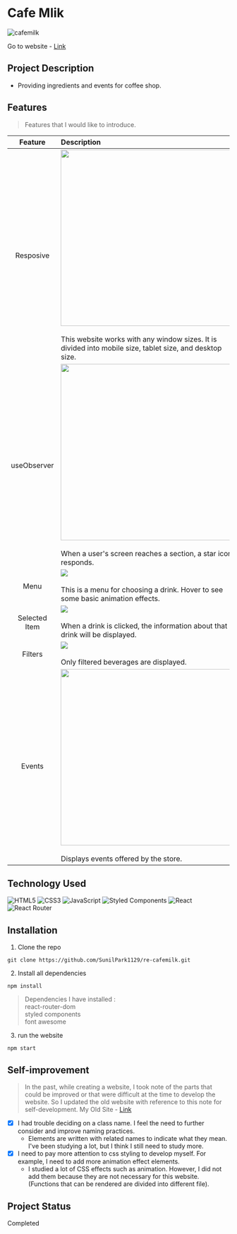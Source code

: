 # Cafe Mlik
![cafemilk](https://user-images.githubusercontent.com/106734133/209862707-de6ed793-557c-44f5-871d-7fabc4013247.jpg)

Go to website - [Link](https://sp-cafemilk.netlify.app)

## Project Description

- Providing ingredients and events for coffee shop.

## Features
> Features that I would like to introduce.

|Feature|Description|
|:--:|:--|
|Resposive|<img src="https://user-images.githubusercontent.com/106734133/209862823-2954208e-0e86-4a4a-ae5a-7bc847570c25.jpg" height="400"><br><br>This website works with any window sizes. It is divided into mobile size, tablet size, and desktop size.|
|useObserver|<img src="https://user-images.githubusercontent.com/106734133/209863002-49ecf021-ecdb-46f9-9c99-9fa6b5f86970.jpg" height="400"><br><br>When a user's screen reaches a section, a star icon responds.|
|Menu|<img src="https://user-images.githubusercontent.com/106734133/209863160-d63c6570-4616-4cd3-ad34-f355140e49af.jpg"><br><br>This is a menu for choosing a drink. Hover to see some basic animation effects.|
|Selected Item|<img src="https://user-images.githubusercontent.com/106734133/209863231-86a0e195-fe78-40fc-b036-11bee1a338ba.jpg"><br><br>When a drink is clicked, the information about that drink will be displayed.|
|Filters|<img src="https://user-images.githubusercontent.com/106734133/209863349-05e4d186-39e0-4255-b6fa-1da7797e1888.jpg"><br><br>Only filtered beverages are displayed.|
|Events|<img src="https://user-images.githubusercontent.com/106734133/209863500-b1988abc-c2ff-4e3e-84d6-ef6bd9df563e.jpg" height="400"><br><br>Displays events offered by the store.|

## Technology Used

![HTML5](https://img.shields.io/badge/html5-%23E34F26.svg?style=for-the-badge&logo=html5&logoColor=white) ![CSS3](https://img.shields.io/badge/css3-%231572B6.svg?style=for-the-badge&logo=css3&logoColor=white) ![JavaScript](https://img.shields.io/badge/javascript-%23323330.svg?style=for-the-badge&logo=javascript&logoColor=%23F7DF1E) ![Styled Components](https://img.shields.io/badge/styled--components-DB7093?style=for-the-badge&logo=styled-components&logoColor=white) ![React](https://img.shields.io/badge/react-%2320232a.svg?style=for-the-badge&logo=react&logoColor=%2361DAFB) ![React Router](https://img.shields.io/badge/React_Router-CA4245?style=for-the-badge&logo=react-router&logoColor=white)


## Installation
1. Clone the repo
```
git clone https://github.com/SunilPark1129/re-cafemilk.git
```
2. Install all dependencies
```
npm install
```
> Dependencies I have installed :<br>react-router-dom<br> styled components<br> font awesome<br> 

3. run the website
```
npm start
```

## Self-improvement
> In the past, while creating a website, I took note of the parts that could be improved or that were difficult at the time to develop the website.
So I updated the old website with reference to this note for self-development. My Old Site - [Link](https://github.com/SunilPark1129/cafe-milk)

- [x] I had trouble deciding on a class name. I feel the need to further consider and improve naming practices.
  - Elements are written with related names to indicate what they mean. I've been studying a lot, but I think I still need to study more.
- [x] I need to pay more attention to css styling to develop myself. For example, I need to add more animation effect elements.
  - I studied a lot of CSS effects such as animation. However, I did not add them because they are not necessary for this website.
(Functions that can be rendered are divided into different file).

## Project Status
Completed
